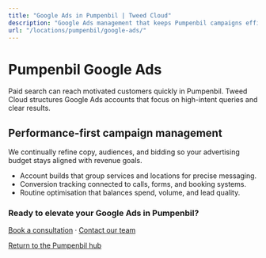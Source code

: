 ```yaml
---
title: "Google Ads in Pumpenbil | Tweed Cloud"
description: "Google Ads management that keeps Pumpenbil campaigns efficient and measurable."
url: "/locations/pumpenbil/google-ads/"
---
```


# Pumpenbil Google Ads

Paid search can reach motivated customers quickly in Pumpenbil. Tweed Cloud structures Google Ads accounts that focus on high-intent queries and clear results.

## Performance-first campaign management

We continually refine copy, audiences, and bidding so your advertising budget stays aligned with revenue goals.

- Account builds that group services and locations for precise messaging.
- Conversion tracking connected to calls, forms, and booking systems.
- Routine optimisation that balances spend, volume, and lead quality.

### Ready to elevate your Google Ads in Pumpenbil?

[Book a consultation](/consultation/) · [Contact our team](/contact/)

[Return to the Pumpenbil hub](/locations/pumpenbil/)

